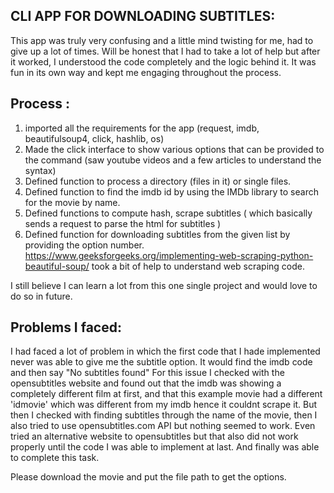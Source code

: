 ## CLI APP FOR DOWNLOADING SUBTITLES:
This app was truly very confusing and a little mind twisting for me, had to give up a lot of times. Will be honest that I had to take a lot of help but after it worked, I understood the  code completely and the logic behind it.
It was fun in its own way and kept me engaging throughout the process.

## Process :
1) imported all the requirements for the app (request, imdb, beautifulsoup4, click, hashlib, os)
2) Made the click interface to show various options that can be provided to the command (saw youtube videos and a few articles to understand the syntax)
3) Defined function to process a directory (files in it) or single files.
4) Defined function to find the imdb id by using the IMDb library to search for the movie by name.
5) Defined functions to compute hash, scrape subtitles ( which basically sends a request to parse the html for subtitles )
6) Defined function for downloading subtitles from the given list by providing the option number.
   https://www.geeksforgeeks.org/implementing-web-scraping-python-beautiful-soup/ took a bit of help to understand web scraping code.

I still believe I can learn a lot from this one single project and would love to do so in future.

## Problems I faced:
I had faced a lot of problem in which the first code that I  hade implemented never was able to give me the subtitle option. It would find the imdb code and then say "No subtitles found"
For this issue I checked with the opensubtitles website and found out that the imdb was showing a completely different film at first, and that this example movie had a different 'idmovie' which was different from my imdb hence it couldnt scrape it. But then I checked with finding subtitles through the name of the movie, then I also tried to use opensubtitles.com API but nothing seemed to work. Even tried an alternative website to opensubtitles but that also did not work properly until the code I was able to implement at last. And finally was able to complete this task.

Please download the movie and put the file path to get the options.
